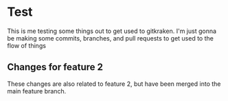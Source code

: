 # Test
This is me testing some things out to get used to gitkraken. 
I'm just gonna be making some commits, branches, and pull requests to get used to the flow of things

## Changes for feature 2
These changes are also related to feature 2, but have been merged into the main feature branch. 
